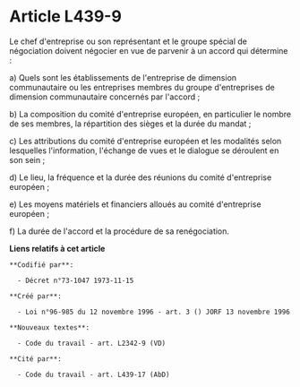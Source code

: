 # Article L439-9

Le chef d'entreprise ou son représentant et le groupe spécial de négociation doivent négocier en vue de parvenir à un accord
qui détermine :

a) Quels sont les établissements de l'entreprise de dimension communautaire ou les entreprises membres du groupe
d'entreprises de dimension communautaire concernés par l'accord ;

b) La composition du comité d'entreprise européen, en particulier le nombre de ses membres, la répartition des sièges et la
durée du mandat ;

c) Les attributions du comité d'entreprise européen et les modalités selon lesquelles l'information, l'échange de vues et le
dialogue se déroulent en son sein ;

d) Le lieu, la fréquence et la durée des réunions du comité d'entreprise européen ;

e) Les moyens matériels et financiers alloués au comité d'entreprise européen ;

f) La durée de l'accord et la procédure de sa renégociation.

**Liens relatifs à cet article**

	**Codifié par**:

	  - Décret n°73-1047 1973-11-15

	**Créé par**:

	  - Loi n°96-985 du 12 novembre 1996 - art. 3 () JORF 13 novembre 1996

	**Nouveaux textes**:

	  - Code du travail - art. L2342-9 (VD)

	**Cité par**:

	  - Code du travail - art. L439-17 (AbD)
